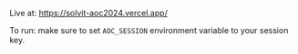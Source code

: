 
Live at: https://solvit-aoc2024.vercel.app/

To run: make sure to set `AOC_SESSION` environment variable to your session key.
